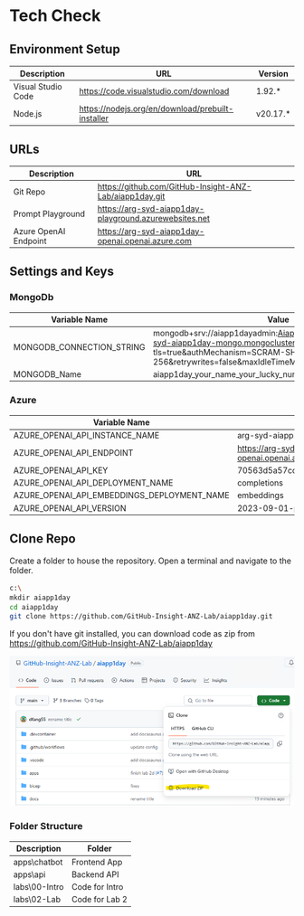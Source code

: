 # Tech Check


## Environment Setup

|Description|URL|Version|
|----|----|----|
|Visual Studio Code|https://code.visualstudio.com/download|1.92.*|
|Node.js|https://nodejs.org/en/download/prebuilt-installer|v20.17.*|


## URLs

|Description|URL|
|----|----|
|Git Repo|https://github.com/GitHub-Insight-ANZ-Lab/aiapp1day.git|
|Prompt Playground|https://arg-syd-aiapp1day-playground.azurewebsites.net|
|Azure OpenAI Endpoint|https://arg-syd-aiapp1day-openai.openai.azure.com|

## Settings and Keys

### MongoDb

|Variable Name| Value|
|----|----|
|MONGODB_CONNECTION_STRING|mongodb+srv://aiapp1dayadmin:Aiapp1daypassword123@arg-syd-aiapp1day-mongo.mongocluster.cosmos.azure.com/?tls=true&authMechanism=SCRAM-SHA-256&retrywrites=false&maxIdleTimeMS=120000&tlsInsecure=true|
|MONGODB_Name|aiapp1day_your_name_your_lucky_number

### Azure

|Variable Name| Value|
|----|----|
|AZURE_OPENAI_API_INSTANCE_NAME|arg-syd-aiapp1day-openai|
|AZURE_OPENAI_API_ENDPOINT|https://arg-syd-aiapp1day-openai.openai.azure.com|
|AZURE_OPENAI_API_KEY|70563d5a57cc45999cdd80b9bf50ed4d|
|AZURE_OPENAI_API_DEPLOYMENT_NAME|completions|
|AZURE_OPENAI_API_EMBEDDINGS_DEPLOYMENT_NAME|embeddings|
|AZURE_OPENAI_API_VERSION|2023-09-01-preview|



## Clone Repo

Create a folder to house the repository. Open a terminal and navigate to the folder.

```bash
c:\
mkdir aiapp1day
cd aiapp1day
git clone https://github.com/GitHub-Insight-ANZ-Lab/aiapp1day.git
```

If you don't have git installed, you can download code as zip from https://github.com/GitHub-Insight-ANZ-Lab/aiapp1day

![alt text](images/gitrepo-zip.png)


### Folder Structure

|Description|Folder|
|----|----|
|apps\chatbot|Frontend App|
|apps\api|Backend API|
|labs\00-Intro|Code for Intro|
|labs\02-Lab|Code for Lab 2|

